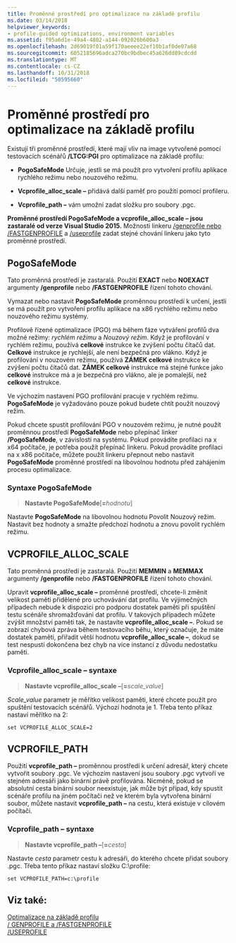 ```yaml
---
title: Proměnné prostředí pro optimalizace na základě profilu
ms.date: 03/14/2018
helpviewer_keywords:
- profile-guided optimizations, environment variables
ms.assetid: f95a6d1e-49a4-4802-a144-092026b600a3
ms.openlocfilehash: 2d69019f01a59f170aeeee22ef10b1af0de07a68
ms.sourcegitcommit: 6052185696adca270bc9bdbec45a626dd89cdcdd
ms.translationtype: MT
ms.contentlocale: cs-CZ
ms.lasthandoff: 10/31/2018
ms.locfileid: "50595660"
---
```

# <a name="environment-variables-for-profile-guided-optimizations"></a>Proměnné prostředí pro optimalizace na základě profilu

Existují tři proměnné prostředí, které mají vliv na image vytvořené pomocí testovacích scénářů **/LTCG:PGI** pro optimalizace na základě profilu:

- **PogoSafeMode** Určuje, jestli se má použít pro vytvoření profilu aplikace rychlého režimu nebo nouzového režimu.

- **Vcprofile_alloc_scale –** přidává další paměť pro použití pomocí profileru.

- **Vcprofile_path –** vám umožní zadat složku pro soubory .pgc.

**Proměnné prostředí PogoSafeMode a vcprofile_alloc_scale – jsou zastaralé od verze Visual Studio 2015.** Možnosti linkeru [/genprofile nebo /FASTGENPROFILE](genprofile-fastgenprofile-generate-profiling-instrumented-build.md) a [/useprofile](useprofile.md) zadat stejné chování linkeru jako tyto proměnné prostředí.

## <a name="pogosafemode"></a>PogoSafeMode

Tato proměnná prostředí je zastaralá. Použití **EXACT** nebo **NOEXACT** argumenty **/genprofile** nebo **/FASTGENPROFILE** řízení tohoto chování.

Vymazat nebo nastavit **PogoSafeMode** proměnnou prostředí k určení, jestli se má použít pro vytvoření profilu aplikace na x86 rychlého režimu nebo nouzového režimu systémy.

Profilově řízené optimalizace (PGO) má během fáze vytváření profilů dva možné režimy: *rychlém režimu* a *Nouzový režim*. Když je profilování v rychlém režimu, používá **celkové** instrukce ke zvýšení počtu čítačů dat. **Celkové** instrukce je rychlejší, ale není bezpečná pro vlákno. Když je profilování v nouzovém režimu, používá **ZÁMEK celkové** instrukce ke zvýšení počtu čítačů dat. **ZÁMEK celkové** instrukce má stejné funkce jako **celkové** instrukce má a je bezpečná pro vlákno, ale je pomalejší, než **celkové** instrukce.

Ve výchozím nastavení PGO profilování pracuje v rychlém režimu. **PogoSafeMode** je vyžadováno pouze pokud budete chtít použít nouzový režim.

Pokud chcete spustit profilování PGO v nouzovém režimu, je nutné použít proměnnou prostředí **PogoSafeMode** nebo přepínač linker **/PogoSafeMode**, v závislosti na systému. Pokud provádíte profilaci na x x64 počítače, je potřeba použít přepínač linkeru. Pokud provádíte profilaci na x x86 počítače, můžete použít linkeru přepnout nebo nastavit **PogoSafeMode** proměnné prostředí na libovolnou hodnotu před zahájením procesu optimalizace.

### <a name="pogosafemode-syntax"></a>Syntaxe PogoSafeMode

> **Nastavte PogoSafeMode**[**=**_hodnotu_]

Nastavte **PogoSafeMode** na libovolnou hodnotu Povolit Nouzový režim. Nastavit bez hodnoty a smažte předchozí hodnotu a znovu povolit rychlém režimu.

## <a name="vcprofileallocscale"></a>VCPROFILE_ALLOC_SCALE

Tato proměnná prostředí je zastaralá. Použití **MEMMIN** a **MEMMAX** argumenty **/genprofile** nebo **/FASTGENPROFILE** řízení tohoto chování.

Upravit **vcprofile_alloc_scale –** proměnné prostředí, chcete-li změnit velikost paměti přidělené pro uchovávání dat profilu. Ve výjimečných případech nebude k dispozici pro podporu dostatek paměti při spuštění testu scénáře shromažďování dat profilu. V takových případech můžete zvýšit množství paměti tak, že nastavíte **vcprofile_alloc_scale –**. Pokud se zobrazí chybová zpráva během testovacího běhu, který označuje, že máte dostatek paměti, přiřadit větší hodnotu **vcprofile_alloc_scale –**, dokud se test nespustí dokončena bez chyb na více instancí z důvodu nedostatku paměti.

### <a name="vcprofileallocscale-syntax"></a>Vcprofile_alloc_scale – syntaxe

> **Nastavte vcprofile_alloc_scale –**[__=__*scale_value*]

*Scale_value* parametr je měřítko velikost paměti, které chcete použít pro spuštění testovacích scénářů.  Výchozí hodnota je 1. Třeba tento příkaz nastaví měřítko na 2:

`set VCPROFILE_ALLOC_SCALE=2`

## <a name="vcprofilepath"></a>VCPROFILE_PATH

Použití **vcprofile_path –** proměnnou prostředí k určení adresář, který chcete vytvořit soubory .pgc. Ve výchozím nastavení jsou soubory .pgc vytvoří ve stejném adresáři jako binární právě profilována. Nicméně, pokud se absolutní cesta binární soubor neexistuje, jak může být případ, kdy spustit scénáře profilu na jiném počítači než ve kterém byla vytvořena binární soubor, můžete nastavit **vcprofile_path –** na cestu, která existuje v cílovém počítači.

### <a name="vcprofilepath-syntax"></a>Vcprofile_path – syntaxe

> **Nastavte vcprofile_path –**[**=**_cesta_]

Nastavte *cesta* parametr cestu k adresáři, do kterého chcete přidat soubory .pgc. Třeba tento příkaz nastaví složku C:\profile:

`set VCPROFILE_PATH=c:\profile`

## <a name="see-also"></a>Viz také:

[Optimalizace na základě profilu](../../build/reference/profile-guided-optimizations.md)<br/>
[/ GENPROFILE a /FASTGENPROFILE](genprofile-fastgenprofile-generate-profiling-instrumented-build.md)<br/>
[/USEPROFILE](useprofile.md)<br/>
